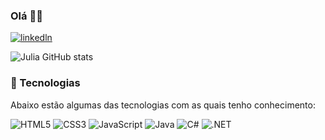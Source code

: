 ### Olá 🙋‍♀️

[![linkedln](https://img.shields.io/badge/LinkedIn-0077B5?style=for-the-badge&logo=linkedin&logoColor=white)](https://linkedin.com/in/julia-romenia-9513971b7)

![Julia GitHub stats](https://github-readme-stats.vercel.app/api?username=juliaromenia&show_icons=true&theme=radical)

### 🚀 Tecnologias

Abaixo estão algumas das tecnologias com as quais tenho conhecimento:

![HTML5](https://img.shields.io/badge/-HTML5-E34F26?logo=html5&logoColor=white&style=flat)  ![CSS3](https://img.shields.io/badge/-CSS3-1572B6?logo=css3&logoColor=white&style=flat)  ![JavaScript](https://img.shields.io/badge/-JavaScript-F7DF1E?logo=javascript&logoColor=black&style=flat)  ![Java](https://img.shields.io/badge/-Java-007396?logo=java&logoColor=white&style=flat)  ![C#](https://img.shields.io/badge/-C%23-239120?logo=c-sharp&logoColor=white&style=flat)  ![.NET](https://img.shields.io/badge/-.NET-512BD4?logo=.net&logoColor=white&style=flat)

